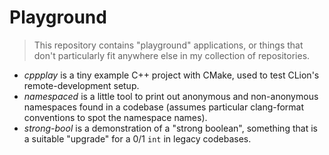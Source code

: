 # Playground

> This repository contains "playground" applications, or
> things that don't particularly fit anywhere else in my
> collection of repositories.

- *cppplay* is a tiny example C++ project with CMake,
  used to test CLion's remote-development setup.
- *namespaced* is a little tool to print out anonymous
  and non-anonymous namespaces found in a codebase (assumes
  particular clang-format conventions to spot the namespace names).
- *strong-bool* is a demonstration of a "strong boolean",
  something that is a suitable "upgrade" for a 0/1 `int`
  in legacy codebases.
